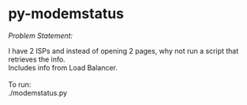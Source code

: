 # py-modemstatus
_Problem Statement:_

I have 2 ISPs and instead of opening 2 pages, why not run a script that retrieves the info.\
Includes info from Load Balancer.\
\
To run:\
	./modemstatus.py
